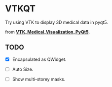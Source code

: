 # VTKQT
Try using VTK to display 3D medical data in pyqt5.

from **[VTK_Medical_Visualization_PyQt5](https://github.com/its-kamel/VTK_Medical_Visualization_PyQt5)**.

## TODO

- [x] Encapsulated as QWidget.
- [ ] Auto Size.
- [ ] Show multi-storey masks.

